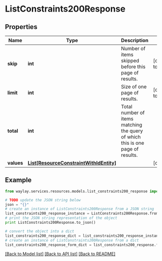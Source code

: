 # ListConstraints200Response


## Properties

Name | Type | Description | Notes
------------ | ------------- | ------------- | -------------
**skip** | **int** | Number of items skipped before this page of results. | [default to 0]
**limit** | **int** | Size of one page of results. | [default to 100]
**total** | **int** | Total number of items matching the query of which this is one page of results. | 
**values** | [**List[ResourceConstraintWithIdEntity]**](ResourceConstraintWithIdEntity.md) |  | [optional] 

## Example

```python
from waylay.services.resources.models.list_constraints200_response import ListConstraints200Response

# TODO update the JSON string below
json = "{}"
# create an instance of ListConstraints200Response from a JSON string
list_constraints200_response_instance = ListConstraints200Response.from_json(json)
# print the JSON string representation of the object
print ListConstraints200Response.to_json()

# convert the object into a dict
list_constraints200_response_dict = list_constraints200_response_instance.to_dict()
# create an instance of ListConstraints200Response from a dict
list_constraints200_response_form_dict = list_constraints200_response.from_dict(list_constraints200_response_dict)
```
[[Back to Model list]](../README.md#documentation-for-models) [[Back to API list]](../README.md#documentation-for-api-endpoints) [[Back to README]](../README.md)


